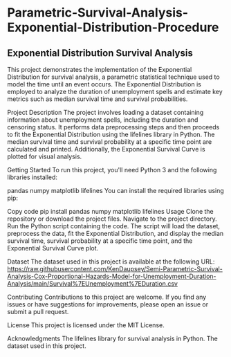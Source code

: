 # Parametric-Survival-Analysis-Exponential-Distribution-Procedure
## Exponential Distribution Survival Analysis

This project demonstrates the implementation of the Exponential Distribution for survival analysis, a parametric statistical technique used to model the time until an event occurs. The Exponential Distribution is employed to analyze the duration of unemployment spells and estimate key metrics such as median survival time and survival probabilities.

Project Description
The project involves loading a dataset containing information about unemployment spells, including the duration and censoring status. It performs data preprocessing steps and then proceeds to fit the Exponential Distribution using the lifelines library in Python. The median survival time and survival probability at a specific time point are calculated and printed. Additionally, the Exponential Survival Curve is plotted for visual analysis.

Getting Started
To run this project, you'll need Python 3 and the following libraries installed:

pandas
numpy
matplotlib
lifelines
You can install the required libraries using pip:


Copy code
pip install pandas numpy matplotlib lifelines
Usage
Clone the repository or download the project files.
Navigate to the project directory.
Run the Python script containing the code.
The script will load the dataset, preprocess the data, fit the Exponential Distribution, and display the median survival time, survival probability at a specific time point, and the Exponential Survival Curve plot.

Dataset
The dataset used in this project is available at the following URL: https://raw.githubusercontent.com/KenDaupsey/Semi-Parametric-Survival-Analysis-Cox-Proportional-Hazards-Model-for-Unemployment-Duration-Analysis/main/Survival%7EUnemployment%7EDuration.csv

Contributing
Contributions to this project are welcome. If you find any issues or have suggestions for improvements, please open an issue or submit a pull request.

License
This project is licensed under the MIT License.

Acknowledgments
The lifelines library for survival analysis in Python.
The dataset used in this project.
